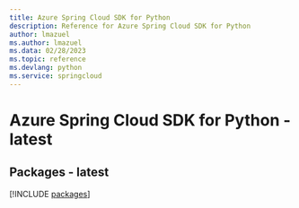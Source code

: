 ```yaml
---
title: Azure Spring Cloud SDK for Python
description: Reference for Azure Spring Cloud SDK for Python
author: lmazuel
ms.author: lmazuel
ms.data: 02/28/2023
ms.topic: reference
ms.devlang: python
ms.service: springcloud
---
```

# Azure Spring Cloud SDK for Python - latest
## Packages - latest
[!INCLUDE [packages](spring-cloud-index.md)]